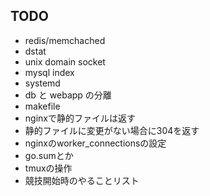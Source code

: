 ## TODO
- redis/memchached
- dstat
- unix domain socket
- mysql index
- systemd
- db と webapp の分離
- makefile
- nginxで静的ファイルは返す
- 静的ファイルに変更がない場合に304を返す
- nginxのworker_connectionsの設定
- go.sumとか
- tmuxの操作
- 競技開始時のやることリスト
